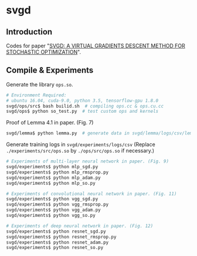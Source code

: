 # svgd

## Introduction
Codes for paper "[SVGD: A VIRTUAL GRADIENTS DESCENT METHOD FOR STOCHASTIC OPTIMIZATION](https://arxiv.org/abs/1907.04021)".

## Compile & Experiments
Generate the library `ops.so`.
```bash
# Environment Required:
# ubuntu 16.04, cuda-9.0, python 3.5, tensorflow-gpu 1.8.0
svgd/ops/src$ bash builid.sh  # compiling ops.cc & ops.cu.cc
svgd/ops$ python so_test.py  # test custom ops and kernels
```

Proof of Lemma 4.1 in paper. (Fig. 7)
```bash
svgd/lemma$ python lemma.py  # generate data in svgd/lemma/logs/csv/lemma.csv
```

Generate training logs in `svgd/experiments/logs/csv` (Replace `./experiments/src/ops.so` by `./ops/src/ops.so` if necessary.)
```bash
# Experiments of multi-layer neural network in paper. (Fig. 9)
svgd/experiments$ python mlp_sgd.py
svgd/experiments$ python mlp_rmsprop.py
svgd/experiments$ python mlp_adam.py
svgd/experiments$ python mlp_so.py

# Experiments of convolutional neural network in paper. (Fig. 11)
svgd/experiments$ python vgg_sgd.py
svgd/experiments$ python vgg_rmsprop.py
svgd/experiments$ python vgg_adam.py
svgd/experiments$ python vgg_so.py

# Experiments of deep neural network in paper. (Fig. 12) 
svgd/experiments$ python resnet_sgd.py
svgd/experiments$ python resnet_rmsprop.py
svgd/experiments$ python resnet_adam.py
svgd/experiments$ python resnet_so.py
```